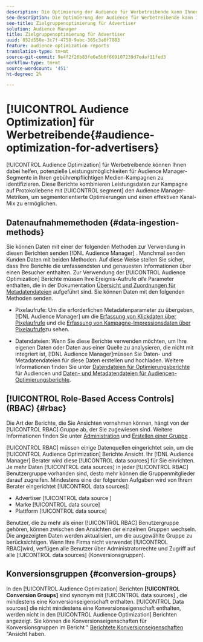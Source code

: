 ```yaml
---
description: Die Optimierung der Audience für Werbetreibende kann Ihnen dabei helfen, potenzielle Leistungsmöglichkeiten für Audience Manager in Ihren gebührenpflichtigen Kampagnen zu ermitteln. Diese Berichte kombinieren Leistungsdaten zur Kampagne auf Protokollierungsebene mit Segmentmetriken auf Audience Manager-Ebene, um segmentorientierte Optimierungen und einen effektiven Kanal-Mix zu ermöglichen.
seo-description: Die Optimierung der Audience für Werbetreibende kann Ihnen dabei helfen, potenzielle Leistungsmöglichkeiten für Audience Manager in Ihren gebührenpflichtigen Kampagnen zu ermitteln. Diese Berichte kombinieren Leistungsdaten zur Kampagne auf Protokollierungsebene mit Segmentmetriken auf Audience Manager-Ebene, um segmentorientierte Optimierungen und einen effektiven Kanal-Mix zu ermöglichen.
seo-title: Zielgruppenoptimierung für Advertiser
solution: Audience Manager
title: Zielgruppenoptimierung für Advertiser
uuid: 852d550e-3c7f-4750-9abc-365c3a6f7883
feature: audience optimization reports
translation-type: tm+mt
source-git-commit: 9e4f2f26b83fe6e5b6f669107239d7edaf11fed3
workflow-type: tm+mt
source-wordcount: '451'
ht-degree: 2%

---
```



# [!UICONTROL Audience Optimization] für Werbetreibende{#audience-optimization-for-advertisers}

[!UICONTROL Audience Optimization] für Werbetreibende können Ihnen dabei helfen, potenzielle Leistungsmöglichkeiten für Audience Manager-Segmente in Ihren gebührenpflichtigen Medien-Kampagnen zu identifizieren. Diese Berichte kombinieren Leistungsdaten zur Kampagne auf Protokollebene mit [!UICONTROL segment] den Audience Manager-Metriken, um segmentorientierte Optimierungen und einen effektiven Kanal-Mix zu ermöglichen.

## Datenaufnahmemethoden {#data-ingestion-methods}

Sie können Daten mit einer der folgenden Methoden zur Verwendung in diesen Berichten senden [!DNL Audience Manager] . Manchmal senden Kunden Daten mit beiden Methoden. Auf diese Weise stellen Sie sicher, dass Ihre Berichte die umfassendsten und genauesten Informationen über einen Besucher enthalten. Zur Verwendung der [!UICONTROL Audience Optimization] Berichte müssen Ihre Ereignis-Aufrufe *alle* Parameter enthalten, die in der Dokumentation [Übersicht und Zuordnungen für Metadatendateien](../../../reporting/audience-optimization-reports/metadata-files-intro/metadata-file-overview.md) aufgeführt sind. Sie können Daten mit den folgenden Methoden senden.

* Pixelaufrufe: Um die erforderlichen Metadatenparameter zu übergeben, [!DNL Audience Manager] um die [Erfassung von Klickdaten über Pixelaufrufe](../../../integration/media-data-integration/click-data-pixels.md) und die [Erfassung von Kampagne-Impressionsdaten über Pixelaufrufe](../../../integration/media-data-integration/impression-data-pixels.md)zu sehen.

* Datendateien: Wenn Sie diese Berichte verwenden möchten, um Ihre eigenen Daten oder Daten aus einer Quelle zu analysieren, die nicht mit integriert ist, [!DNL Audience Manager]müssen Sie Daten- und Metadatendateien für diese Daten erstellen und hochladen. Weitere Informationen finden Sie unter [Datendateien für Optimierungsberichte](../../../reporting/audience-optimization-reports/metadata-files-intro/datafiles-intro.md) für Audiencen und [Daten- und Metadatendateien für Audiencen-Optimierungsberichte](../../../reporting/audience-optimization-reports/metadata-files-intro/metadata-files-intro.md).

## [!UICONTROL Role-Based Access Controls] (RBAC) {#rbac}

Die Art der Berichte, die Sie Ansichten vornehmen können, hängt von der [!UICONTROL RBAC] Gruppe ab, der Sie zugewiesen sind. Weitere Informationen finden Sie unter [Administration](../../../features/administration/administration-overview.md) und [Erstellen einer Gruppe](../../../features/administration/administration-overview.md#create-group) .

[!UICONTROL RBAC] müssen einige Datenquellen eingerichtet sein, um die [!UICONTROL Audience Optimization] Berichte Ansicht. Ihr [!DNL Audience Manager] Berater wird diese [!UICONTROL data sources] für Sie einrichten. Je mehr Daten [!UICONTROL data sources] in jeder [!UICONTROL RBAC] Benutzergruppe vorhanden sind, desto mehr können die Gruppenmitglieder darauf zugreifen. Mindestens eine der folgenden Aufgaben wird von Ihrem Berater eingerichtet [!UICONTROL data sources]:

* Advertiser [!UICONTROL data source ]
* Marke [!UICONTROL data source]
* Plattform [!UICONTROL data source]

Benutzer, die zu mehr als einer [!UICONTROL RBAC] Benutzergruppe gehören, können zwischen den Ansichten der einzelnen Gruppen wechseln. Die angezeigten Daten werden aktualisiert, um die ausgewählte Gruppe zu berücksichtigen. Wenn Ihre Firma nicht verwendet [!UICONTROL RBAC]wird, verfügen alle Benutzer über Administratorrechte und Zugriff auf alle [!UICONTROL data sources] (Konversionsgruppen).

## Konversionsgruppen {#conversion-groups}

In den [!UICONTROL Audience Optimization] Berichten **[!UICONTROL Conversion Groups]** sind synonym mit [!UICONTROL data sources] , die mindestens eine Konversionseigenschaft enthalten. [!UICONTROL Data sources] die nicht mindestens eine Konversionseigenschaft enthalten, werden nicht in den [!UICONTROL Audience Optimization] Berichten angezeigt. Sie können die Konversionseigenschaften für Konversionsgruppen im Bericht &quot; [Berichtete Konversionseigenschaften](../../../reporting/audience-optimization-reports/aor-advertisers/reported-conversion-traits.md) &quot;Ansicht haben.
